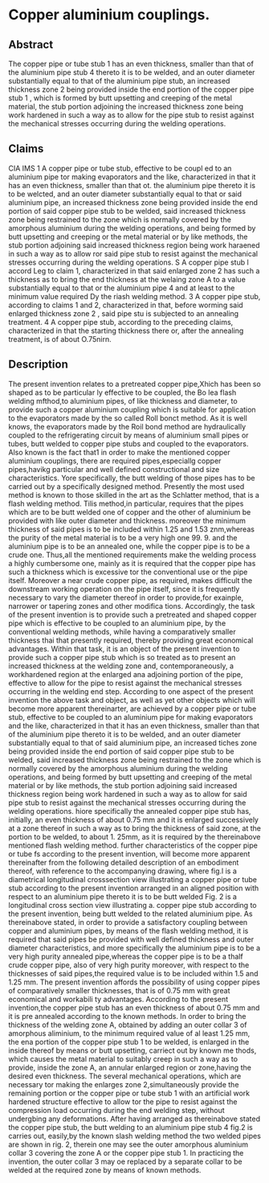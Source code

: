 # Copper aluminium couplings.

## Abstract
The copper pipe or tube stub 1 has an even thickness, smaller than that of the aluminium pipe stub 4 thereto it is to be welded, and an outer diameter substantially equal to that of the aluminium pipe stub, an increased thickness zone 2 being provided inside the end portion of the copper pipe stub 1 , which is formed by butt upsetting and creeping of the metal material, the stub portion adjoining the increased thickness zone being work hardened in such a way as to allow for the pipe stub to resist against the mechanical stresses occurring during the welding operations.

## Claims
CIA IMS 1 A copper pipe or tube stub, effective to be coupl ed to an aluminium pipe tor making evaporators and the like, characterized in that it has an even thickness, smaller than that ot. the aluminium pipe thereto it is to be welcted, and an outer diameter substantially equal to that or said aluminium pipe, an increased thickness zone being provided inside the end portion of said copper pipe stub to be welded, said increased thickness zone being restrained to the zone which is normally covered by the amorphous aluminium during the welding operations, and being formed by butt upsetting and creeping or the metal material or by like methods, the stub portion adjoining said increased thickness region being work haraened in such a way as to allow ror said pipe stub to resist against the mechanical stresses occurring during the welding operations. S A copper pipe stub l accord Leg to claim 1, characterized in that said enlarged zone 2 has such a thickness as to bring the end thickness at the welaing zone A to a value substantially equal to that or the aluminium pipe 4 and at least to the minimum value required Dy the riash welding method. 3 A copper pipe stub, according to claims 1 and 2, characterized in that, before worming said enlarged thickness zone 2 , said pipe stu is subjected to an annealing treatment. 4 A copper pipe stub, according to the preceding claims, characterized in that the starting thickness there or, after the annealing treatment, is of about O.75nirn.

## Description
The present invention relates to a pretreated copper pipe,Xhich has been so shaped as to be particular ly effective to be coupled, the Bo lea flash welding mfthod,to aluminium pipes, of like thickness and diameter, to provide such a copper aluminium coupling which is suitable for application to the evaporators made by the so called Roll bonct method. As it is well knows, the evaporators made by the Roil bond method are hydraulically coupled to the refrigerating circuit by means of aluminium small pipes or tubes, butt welded to copper pipe stubs and coupled to the evaporators. Also known is the fact that1 in order to make the mentioned copper aluminium couplings, there are required pipes,especiallg copper pipes,havikg particular and well defined constructional and size characteristics. Yore specifically, the butt welding of those pipes has to be carried out by a specifically designed method. Presently the most used method is known to those skilled in the art as the Schlatter method, that is a flash welding method. Tilis method,in particular, requires that the pipes which are to be butt welded one of copper and the other of aluminium be provided with like outer diameter and thickness. moreover the minimum thickness of said pipes is to be included within 1.25 and 1.53 znm,whereas the purity of the metal material is to be a very high one 99. 9. and the aluminium pipe is to be an annealed one, while the copper pipe is to be a crude one. Thus,all the mentioned requirements make the welding process a highly cumbersome one, mainly as it is required that the copper pipe has such a thickness which is excessive tor the conventional use or the pipe itself. Moreover a near crude copper pipe, as required, makes difficult the downstream working operation on the pipe itself, since it is frequently necessary to vary the diameter thereof in order to provide,for exainple, narrower or tapering zones and other modifica tions. Accordingly, the task of the present invention is to provide such a pretreated and shaped copper pipe which is effective to be coupled to an aluminium pipe, by the conventional welding methods, while having a comparatively smaller thickness thai that presently required, thereby providing great economical advantages. Within that task, it is an object of the present invention to provide such a copper pipe stub which is so treated as to present an increased thickness at the welding zone and, contemporaneously, a workhardened region at the enlarged ana adjoining portion of the pipe, effective to allow for the pipe to resist against the mechanical stresses occurring in the welding end step. According to one aspect of the present invention the above task and object, as well as yet other objects which will become more apparent thereinarter, are achieved by a copper pipe or tube stub, effective to be coupled to an aluminium pipe for making evaporators and the like, characterized in that it has an even thickness, smaller than that of the aluminium pipe thereto it is to be welded, and an outer diameter substantially equal to that of said aluminium pipe, an increased tiches zone being provided inside the end portion of said copper pipe stub to be welded, said increased thickness zone being restrained to the zone which is normally covered by the amorphous aluminium during the welding operations, and being formed by butt upsetting and creeping of the metal material or by like methods, the stub portion adjoining said increased thickness region being work hardened in such a way as to allow for said pipe stub to resist against the mechanical stresses occurring during the welding operations. hiore specifically the annealed copper pipe stub has, initially, an even thickness of about 0.75 mm and it is enlarged successively at a zone thereof in such a way as to bring the thickness of said zone, at the portion to be welded, to about 1. 25mm, as it is required by the thereinabove mentioned flash welding method. further characteristics of the copper pipe or tube fs according to the present invention, will become more apparent thereinafter from the following detailed description of an embodiment thereof, with reference to the accompanying drawing, where fig.l is a diametrical longitudinal crosssection view illustrating a copper pipe or tube stub according to the present invention arranged in an aligned position with respect to an aluminium pipe thereto it is to be butt welded Fig. 2 is a longitudinal cross section view illustrating a. copper pipe stub according to the present invention, being butt welded to the related aluminium pipe. As thereinabove stated, in order to provide a satisfactory coupling between copper and aluminium pipes, by means of the flash welding method, it is required that said pipes be provided with well defined thickness and outer diameter characteristics, and more specifically the aluminium pipe is to be a very high purity annealed pipe,whereas the copper pipe is to be a thalf crude copper pipe, also of very high purity moreover, with respect to the thicknesses of said pipes,the required value is to be included within 1.5 and 1.25 mm. The present invention affords the possibility of using copper pipes of comparatively smaller thicknesses, that is of 0.75 mm with great economical and workabili ty advantages. According to the present invention,the copper pipe stub has an even thickness of about 0.75 mm and it is pre annealed according to the known methods. In order to bring the thickness of the welding zone A, obtained by adding an outer collar 3 of amorphous aliminium, to the minimum required value of al least 1.25 mm, the ena portion of the copper pipe stub 1 to be welded, is enlarged in the inside thereof by means or butt upsetting, carriect out by known me thods, which causes the metal material to suitably creep in such a way as to provide, inside the zone A, an annular enlarged region or zone,having the desired even thickness. The several mechanical operations, which are necessary tor making the enlarges zone 2,simultaneously provide the remaining portion or the copper pipe or tube stub 1 with an artificial work hardened structure effective to allow tor the pipe to resist against the compression load occurring during the end welding step, without undergbing any deformations. After having arranged as thereinabove stated the copper pipe stub, the butt welding to an aluminium pipe stub 4 fig.2 is carries out, easily,by the known slash welding method the two welded pipes are shown in rig. 2, therein one may see the outer amorphous aluminium collar 3 covering the zone A or the copper pipe stub 1. In practicing the invention, the outer collar 3 may oe replaced by a separate collar to be welded at the required zone by means of known methods.